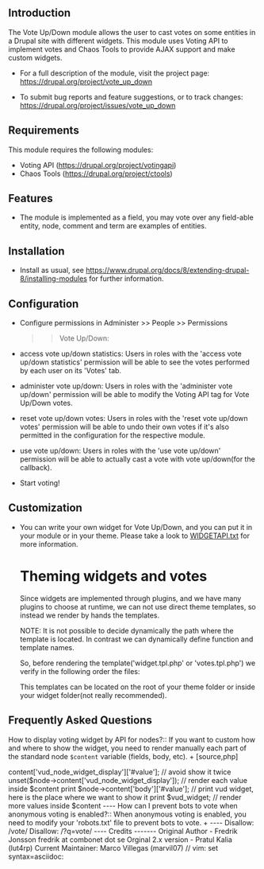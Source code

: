 Introduction
------------

The Vote Up/Down module allows the user to cast votes on some entities in
a Drupal site with different widgets. This module uses Voting API to implement
votes and Chaos Tools to provide AJAX support and make custom widgets.

 * For a full description of the module, visit the project page:
   https://drupal.org/project/vote_up_down

 * To submit bug reports and feature suggestions, or to track changes:
   https://drupal.org/project/issues/vote_up_down


Requirements
------------

This module requires the following modules:

 * Voting API (https://drupal.org/project/votingapi)
 * Chaos Tools (https://drupal.org/project/ctools)


Features
--------

 * The module is implemented as a field, you may vote over any field-able entity, node, comment and term are examples of entities.


Installation
------------

 * Install as usual, see https://www.drupal.org/docs/8/extending-drupal-8/installing-modules for further information.

Configuration
-------------

 * Configure permissions in Administer >> People >> Permissions
   >> Vote Up/Down:

  - access vote up/down statistics:
     Users in roles with the 'access vote up/down statistics' permission
     will be able to see the votes performed by each user on its 'Votes' tab.

  - administer vote up/down:
     Users in roles with the 'administer vote up/down' permission will be able
     to modify the Voting API tag for Vote Up/Down votes.

  - reset vote up/down votes:
     Users in roles with the 'reset vote up/down votes' permission will be able
     to undo their own votes if it's also permitted in the configuration for
     the respective module.

  - use vote up/down:
     Users in roles with the 'use vote up/down' permission will be able to
     actually cast a vote with vote up/down(for the callback).

 * Start voting!

Customization
-------------

 * You can write your own widget for Vote Up/Down, and you can put it in
   your module or in your theme. Please take a look to
   [WIDGETAPI.txt](WIDGETAPI.txt) for more information.

   Theming widgets and votes
   =========================
    Since widgets are implemented through plugins, and we have many plugins
    to choose at runtime, we can not use direct theme templates, so instead
    we render by hands the templates.

    NOTE: It is not possible to decide dynamically the path where the
    template is located. In contrast we can dynamically define function and
    template names.

    So, before rendering the template('widget.tpl.php' or 'votes.tpl.php') we
    verify in the following order the files:

    This templates can be located on the root of your theme folder or inside
    your widget folder(not really recommended).


Frequently Asked Questions
--------------------------

<!--- These needs to be changed but putting them as it as for now --->

How to display voting widget by API for nodes?::
If you want to custom how and where to show the widget, you need to
render manually each part of the standard node `$content` variable
(fields, body, etc).
+
[source,php]

<?php
// save the rendered value of the widget
$vud_widget = $node->content['vud_node_widget_display']['#value'];
// avoid show it twice
unset($node->content['vud_node_widget_display']);

// render each value inside $content
print $node->content['body']['#value'];

// print vud widget, here is the place where we want to show it
print $vud_widget;

// render more values inside $content
----

How can I prevent bots to vote when anonymous voting is enabled?::
When anonymous voting is enabled, you need to modify your 'robots.txt'
file to prevent bots to vote.
+
----
Disallow: /vote/
Disallow: /?q=vote/
----


Credits
-------

Original Author - Fredrik Jonsson fredrik at combonet dot se

Orginal 2.x version - Pratul Kalia (lut4rp)

Current Maintainer: Marco Villegas (marvil07)

// vim: set syntax=asciidoc:
